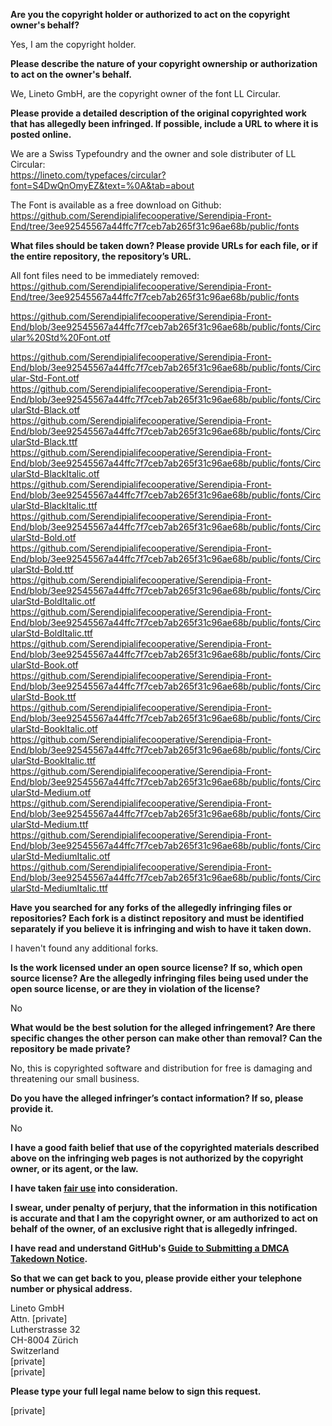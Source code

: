 **Are you the copyright holder or authorized to act on the copyright owner's behalf?**

Yes, I am the copyright holder.

**Please describe the nature of your copyright ownership or authorization to act on the owner's behalf.**

We, Lineto GmbH, are the copyright owner of the font LL Circular.

**Please provide a detailed description of the original copyrighted work that has allegedly been infringed. If possible, include a URL to where it is posted online.**

We are a Swiss Typefoundry and the owner and sole distributer of LL Circular:  
https://lineto.com/typefaces/circular?font=S4DwQnOmyEZ&text=%0A&tab=about

The Font is available as a free download on Github:  
https://github.com/Serendipialifecooperative/Serendipia-Front-End/tree/3ee92545567a44ffc7f7ceb7ab265f31c96ae68b/public/fonts

**What files should be taken down? Please provide URLs for each file, or if the entire repository, the repository’s URL.**

All font files need to be immediately removed:  
https://github.com/Serendipialifecooperative/Serendipia-Front-End/tree/3ee92545567a44ffc7f7ceb7ab265f31c96ae68b/public/fonts

https://github.com/Serendipialifecooperative/Serendipia-Front-End/blob/3ee92545567a44ffc7f7ceb7ab265f31c96ae68b/public/fonts/Circular%20Std%20Font.otf

https://github.com/Serendipialifecooperative/Serendipia-Front-End/blob/3ee92545567a44ffc7f7ceb7ab265f31c96ae68b/public/fonts/Circular-Std-Font.otf  
https://github.com/Serendipialifecooperative/Serendipia-Front-End/blob/3ee92545567a44ffc7f7ceb7ab265f31c96ae68b/public/fonts/CircularStd-Black.otf  
https://github.com/Serendipialifecooperative/Serendipia-Front-End/blob/3ee92545567a44ffc7f7ceb7ab265f31c96ae68b/public/fonts/CircularStd-Black.ttf  
https://github.com/Serendipialifecooperative/Serendipia-Front-End/blob/3ee92545567a44ffc7f7ceb7ab265f31c96ae68b/public/fonts/CircularStd-BlackItalic.otf  
https://github.com/Serendipialifecooperative/Serendipia-Front-End/blob/3ee92545567a44ffc7f7ceb7ab265f31c96ae68b/public/fonts/CircularStd-BlackItalic.ttf  
https://github.com/Serendipialifecooperative/Serendipia-Front-End/blob/3ee92545567a44ffc7f7ceb7ab265f31c96ae68b/public/fonts/CircularStd-Bold.otf  
https://github.com/Serendipialifecooperative/Serendipia-Front-End/blob/3ee92545567a44ffc7f7ceb7ab265f31c96ae68b/public/fonts/CircularStd-Bold.ttf  
https://github.com/Serendipialifecooperative/Serendipia-Front-End/blob/3ee92545567a44ffc7f7ceb7ab265f31c96ae68b/public/fonts/CircularStd-BoldItalic.otf  
https://github.com/Serendipialifecooperative/Serendipia-Front-End/blob/3ee92545567a44ffc7f7ceb7ab265f31c96ae68b/public/fonts/CircularStd-BoldItalic.ttf  
https://github.com/Serendipialifecooperative/Serendipia-Front-End/blob/3ee92545567a44ffc7f7ceb7ab265f31c96ae68b/public/fonts/CircularStd-Book.otf  
https://github.com/Serendipialifecooperative/Serendipia-Front-End/blob/3ee92545567a44ffc7f7ceb7ab265f31c96ae68b/public/fonts/CircularStd-Book.ttf  
https://github.com/Serendipialifecooperative/Serendipia-Front-End/blob/3ee92545567a44ffc7f7ceb7ab265f31c96ae68b/public/fonts/CircularStd-BookItalic.otf  
https://github.com/Serendipialifecooperative/Serendipia-Front-End/blob/3ee92545567a44ffc7f7ceb7ab265f31c96ae68b/public/fonts/CircularStd-BookItalic.ttf  
https://github.com/Serendipialifecooperative/Serendipia-Front-End/blob/3ee92545567a44ffc7f7ceb7ab265f31c96ae68b/public/fonts/CircularStd-Medium.otf  
https://github.com/Serendipialifecooperative/Serendipia-Front-End/blob/3ee92545567a44ffc7f7ceb7ab265f31c96ae68b/public/fonts/CircularStd-Medium.ttf  
https://github.com/Serendipialifecooperative/Serendipia-Front-End/blob/3ee92545567a44ffc7f7ceb7ab265f31c96ae68b/public/fonts/CircularStd-MediumItalic.otf  
https://github.com/Serendipialifecooperative/Serendipia-Front-End/blob/3ee92545567a44ffc7f7ceb7ab265f31c96ae68b/public/fonts/CircularStd-MediumItalic.ttf

**Have you searched for any forks of the allegedly infringing files or repositories? Each fork is a distinct repository and must be identified separately if you believe it is infringing and wish to have it taken down.**

I haven't found any additional forks.

**Is the work licensed under an open source license? If so, which open source license? Are the allegedly infringing files being used under the open source license, or are they in violation of the license?**

No

**What would be the best solution for the alleged infringement? Are there specific changes the other person can make other than removal? Can the repository be made private?**

No, this is copyrighted software and distribution for free is damaging and threatening our small business.

**Do you have the alleged infringer’s contact information? If so, please provide it.**

No

**I have a good faith belief that use of the copyrighted materials described above on the infringing web pages is not authorized by the copyright owner, or its agent, or the law.**

**I have taken <a href="https://www.lumendatabase.org/topics/22">fair use</a> into consideration.**

**I swear, under penalty of perjury, that the information in this notification is accurate and that I am the copyright owner, or am authorized to act on behalf of the owner, of an exclusive right that is allegedly infringed.**

**I have read and understand GitHub's <a href="https://docs.github.com/articles/guide-to-submitting-a-dmca-takedown-notice/">Guide to Submitting a DMCA Takedown Notice</a>.**

**So that we can get back to you, please provide either your telephone number or physical address.**

Lineto GmbH  
Attn. [private]  
Lutherstrasse 32  
CH-8004 Zürich  
Switzerland  
[private]  
[private]

**Please type your full legal name below to sign this request.**

[private]
